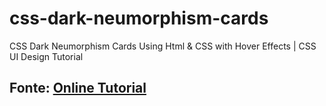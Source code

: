 # css-dark-neumorphism-cards
CSS Dark Neumorphism Cards Using Html &amp; CSS with Hover Effects | CSS UI Design Tutorial

## Fonte: [Online Tutorial](https://www.youtube.com/watch?v=tBAH2PmzM8M&list=WL&index=21)
